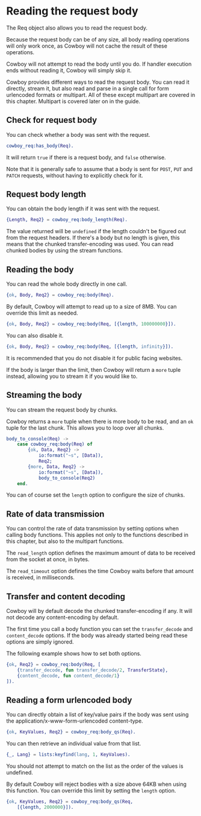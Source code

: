 Reading the request body
========================

The Req object also allows you to read the request body.

Because the request body can be of any size, all body
reading operations will only work once, as Cowboy will
not cache the result of these operations.

Cowboy will not attempt to read the body until you do.
If handler execution ends without reading it, Cowboy
will simply skip it.

Cowboy provides different ways to read the request body.
You can read it directly, stream it, but also read and
parse in a single call for form urlencoded formats or
multipart. All of these except multipart are covered in
this chapter. Multipart is covered later on in the guide.

Check for request body
----------------------

You can check whether a body was sent with the request.

``` erlang
cowboy_req:has_body(Req).
```

It will return `true` if there is a request body, and
`false` otherwise.

Note that it is generally safe to assume that a body is
sent for `POST`, `PUT` and `PATCH` requests, without
having to explicitly check for it.

Request body length
-------------------

You can obtain the body length if it was sent with the
request.

``` erlang
{Length, Req2} = cowboy_req:body_length(Req).
```

The value returned will be `undefined` if the length
couldn't be figured out from the request headers. If
there's a body but no length is given, this means that
the chunked transfer-encoding was used. You can read
chunked bodies by using the stream functions.

Reading the body
----------------

You can read the whole body directly in one call.

``` erlang
{ok, Body, Req2} = cowboy_req:body(Req).
```

By default, Cowboy will attempt to read up to a
size of 8MB. You can override this limit as needed.

``` erlang
{ok, Body, Req2} = cowboy_req:body(Req, [{length, 100000000}]).
```

You can also disable it.

``` erlang
{ok, Body, Req2} = cowboy_req:body(Req, [{length, infinity}]).
```

It is recommended that you do not disable it for public
facing websites.

If the body is larger than the limit, then Cowboy will return
a `more` tuple instead, allowing you to stream it if you
would like to.

Streaming the body
------------------

You can stream the request body by chunks.

Cowboy returns a `more` tuple when there is more body to
be read, and an `ok` tuple for the last chunk. This allows
you to loop over all chunks.

``` erlang
body_to_console(Req) ->
    case cowboy_req:body(Req) of
        {ok, Data, Req2} ->
            io:format("~s", [Data]),
            Req2;
        {more, Data, Req2} ->
            io:format("~s", [Data]),
            body_to_console(Req2)
    end.
```

You can of course set the `length` option to configure the
size of chunks.

Rate of data transmission
-------------------------

You can control the rate of data transmission by setting
options when calling body functions. This applies not only
to the functions described in this chapter, but also to
the multipart functions.

The `read_length` option defines the maximum amount of data
to be received from the socket at once, in bytes.

The `read_timeout` option defines the time Cowboy waits
before that amount is received, in milliseconds.

Transfer and content decoding
-----------------------------

Cowboy will by default decode the chunked transfer-encoding
if any. It will not decode any content-encoding by default.

The first time you call a body function you can set the
`transfer_decode` and `content_decode` options. If the body
was already started being read these options are simply
ignored.

The following example shows how to set both options.

``` erlang
{ok, Req2} = cowboy_req:body(Req, [
    {transfer_decode, fun transfer_decode/2, TransferState},
    {content_decode, fun content_decode/1}
]).
```

Reading a form urlencoded body
------------------------------

You can directly obtain a list of key/value pairs if the
body was sent using the application/x-www-form-urlencoded
content-type.

``` erlang
{ok, KeyValues, Req2} = cowboy_req:body_qs(Req).
```

You can then retrieve an individual value from that list.

``` erlang
{_, Lang} = lists:keyfind(lang, 1, KeyValues).
```

You should not attempt to match on the list as the order
of the values is undefined.

By default Cowboy will reject bodies with a size above
64KB when using this function. You can override this limit
by setting the `length` option.

``` erlang
{ok, KeyValues, Req2} = cowboy_req:body_qs(Req,
    [{length, 2000000}]).
```
